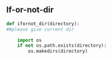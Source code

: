 ## If-or-not-dir

```Python
def ifornot_dir(directory):
##please give current dir

	import os
	if not os.path.exists(directory):
		os.makedirs(directory)


```